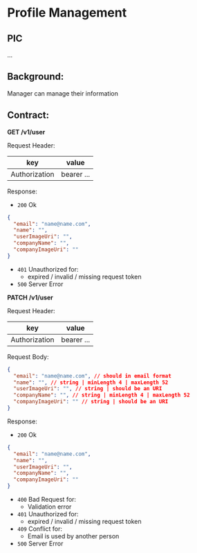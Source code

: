 # Profile Management

## PIC

...

## Background:

Manager can manage their information

## Contract:

**GET /v1/user**

Request Header:

|      key      |   value    |
| :-----------: | :--------: |
| Authorization | bearer ... |

Response:

- `200` Ok

```json
{
  "email": "name@name.com",
  "name": "",
  "userImageUri": "",
  "companyName": "",
  "companyImageUri": ""
}
```

- `401` Unauthorized for:
  - expired / invalid / missing request token
- `500` Server Error

**PATCH /v1/user**

Request Header:

|      key      |   value    |
| :-----------: | :--------: |
| Authorization | bearer ... |

Request Body:

```json
{
  "email": "name@name.com", // should in email format
  "name": "", // string | minLength 4 | maxLength 52
  "userImageUri": "", // string | should be an URI
  "companyName": "", // string | minLength 4 | maxLength 52
  "companyImageUri": "" // string | should be an URI
}
```

Response:

- `200` Ok

```json
{
  "email": "name@name.com",
  "name": "",
  "userImageUri": "",
  "companyName": "",
  "companyImageUri": ""
}
```

- `400` Bad Request for:
  - Validation error
- `401` Unauthorized for:
  - expired / invalid / missing request token
- `409` Conflict for:
  - Email is used by another person
- `500` Server Error
